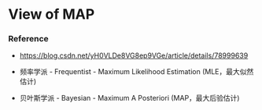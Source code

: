 # View of MAP
### Reference
+ https://blog.csdn.net/yH0VLDe8VG8ep9VGe/article/details/78999639
+ 频率学派 - Frequentist - Maximum Likelihood Estimation (MLE，最大似然估计)

+ 贝叶斯学派 - Bayesian - Maximum A Posteriori (MAP，最大后验估计)